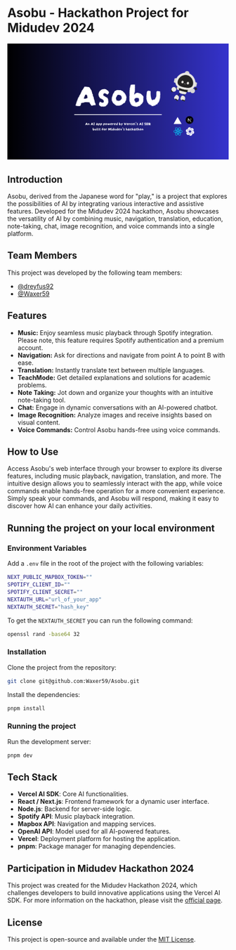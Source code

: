 # Asobu - Hackathon Project for Midudev 2024

![Asobu](/public/asobu-og.png)

## Introduction

Asobu, derived from the Japanese word for "play," is a project that explores the possibilities of AI by integrating various interactive and assistive features. Developed for the Midudev 2024 hackathon, Asobu showcases the versatility of AI by combining music, navigation, translation, education, note-taking, chat, image recognition, and voice commands into a single platform.

## Team Members

This project was developed by the following team members:

- [@dreyfus92](https://github.com/dreyfus92)
- [@Waxer59](https://github.com/Waxer59)

## Features

- **Music:** Enjoy seamless music playback through Spotify integration. Please note, this feature requires Spotify authentication and a premium account.
- **Navigation:** Ask for directions and navigate from point A to point B with ease.
- **Translation:** Instantly translate text between multiple languages.
- **TeachMode:** Get detailed explanations and solutions for academic problems.
- **Note Taking:** Jot down and organize your thoughts with an intuitive note-taking tool.
- **Chat:** Engage in dynamic conversations with an AI-powered chatbot.
- **Image Recognition:** Analyze images and receive insights based on visual content.
- **Voice Commands:** Control Asobu hands-free using voice commands.

## How to Use

Access Asobu's web interface through your browser to explore its diverse features, including music playback, navigation, translation, and more. The intuitive design allows you to seamlessly interact with the app, while voice commands enable hands-free operation for a more convenient experience. Simply speak your commands, and Asobu will respond, making it easy to discover how AI can enhance your daily activities.

## Running the project on your local environment

### Environment Variables

Add a `.env` file in the root of the project with the following variables:

```sh
NEXT_PUBLIC_MAPBOX_TOKEN=""
SPOTIFY_CLIENT_ID=""
SPOTIFY_CLIENT_SECRET=""
NEXTAUTH_URL="url_of_your_app"
NEXTAUTH_SECRET="hash_key"
```

To get the `NEXTAUTH_SECRET` you can run the following command:

```sh
openssl rand -base64 32
```

### Installation

Clone the project from the repository:

```sh
git clone git@github.com:Waxer59/Asobu.git
```

Install the dependencies:

```sh
pnpm install
```

### Running the project

Run the development server:

```sh
pnpm dev
```

## Tech Stack

- **Vercel AI SDK**: Core AI functionalities.
- **React / Next.js**: Frontend framework for a dynamic user interface.
- **Node.js**: Backend for server-side logic.
- **Spotify API**: Music playback integration.
- **Mapbox API**: Navigation and mapping services.
- **OpenAI API**: Model used for all AI-powered features.
- **Vercel**: Deployment platform for hosting the application.
- **pnpm**: Package manager for managing dependencies.

## Participation in Midudev Hackathon 2024

This project was created for the Midudev Hackathon 2024, which challenges developers to build innovative applications using the Vercel AI SDK. For more information on the hackathon, please visit the [official page](https://github.com/midudev/hackaton-vercel-2024).

## License

This project is open-source and available under the [MIT License](LICENSE).
